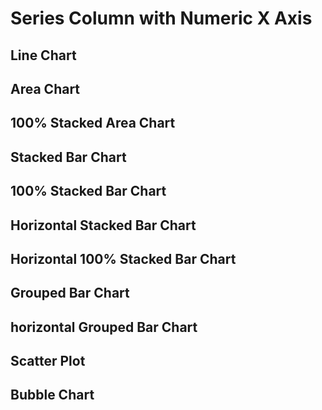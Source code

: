 <script>

let numberSeriesFull = 
[
{x: 1, series: 'a', y: 10},
{x: 1, series: 'b', y: 24},
{x: 1, series: 'c', y: 45},
{x: 3, series: 'a', y: 16},
{x: 3, series: 'b', y: 22},
{x: 3, series: 'c', y: 53},
{x: 2, series: 'a', y: 14},
{x: 2, series: 'b', y: 26},
{x: 2, series: 'c', y: 51},
{x: 4, series: 'a', y: 11},
{x: 4, series: 'b', y: 20},
{x: 4, series: 'c', y: 60},
{x: 5, series: 'a', y: 18},
{x: 5, series: 'b', y: 28},
{x: 5, series: 'c', y: 58},
{x: 6, series: 'a', y: 15},
{x: 6, series: 'b', y: 22},
{x: 6, series: 'c', y: 63}
]


let numberSeriesMissingY = 
[
{x: 1, series: 'a', y: 10},
{x: 1, series: 'b', y: 24},
{x: 1, series: 'c', y: 45},
{x: 2, series: 'a', y: 14},
{x: 2, series: 'c', y: 51},
{x: 3, series: 'a', y: 16},
{x: 3, series: 'b', y: 22},
{x: 3, series: 'c', y: 53},
{x: 4, series: 'a', y: 11},
{x: 4, series: 'b', y: 20},
{x: 4, series: 'c', y: 60},
{x: 5, series: 'a', y: 18},
{x: 5, series: 'b', y: 28},
{x: 5, series: 'c', y: 58},
{x: 6, series: 'a', y: 15},
{x: 6, series: 'b', y: 22},
{x: 6, series: 'c', y: 63}
]


let numberSeriesMissingX =
[
{x: 1, series: 'a', y: 10},
{x: 1, series: 'b', y: 24},
{x: 1, series: 'c', y: 45},
{x: 3, series: 'a', y: 16},
{x: 3, series: 'b', y: 22},
{x: 3, series: 'c', y: 53},
{x: 4, series: 'a', y: 11},
{x: 4, series: 'b', y: 20},
{x: 4, series: 'c', y: 60},
{x: 5, series: 'a', y: 18},
{x: 5, series: 'b', y: 28},
{x: 5, series: 'c', y: 58},
{x: 6, series: 'a', y: 15},
{x: 6, series: 'b', y: 22},
{x: 6, series: 'c', y: 63}
]


let numberSeriesXSync = 
[
{x: 1, series: 'a', y: 10},
{x: 1, series: 'b', y: 24},
{x: 1, series: 'c', y: 45},
{x: 2, series: 'a', y: 14},
{x: 2, series: 'b', y: 26},
{x: 2, series: 'c', y: 51},
{x: 3, series: 'a', y: 16},
{x: 3, series: 'b', y: 22},
{x: 3.3456, series: 'c', y: 53},
{x: 4, series: 'a', y: 11},
{x: 4, series: 'b', y: 20},
{x: 4, series: 'c', y: 60},
{x: 5, series: 'a', y: 18},
{x: 5, series: 'b', y: 28},
{x: 5, series: 'c', y: 58},
{x: 6, series: 'a', y: 15},
{x: 6, series: 'b', y: 22},
{x: 6, series: 'c', y: 63}
]

let numberSeriesNulls =
[
{x: 1, series: 'a', y: 10},
{x: 1, series: 'b', y: 24},
{x: 1, series: 'c', y: 45},
{x: 2, series: 'a', y: null},
{x: 2, series: 'b', y: 26},
{x: 2, series: 'c', y: 51},
{x: 3, series: 'a', y: 16},
{x: 3, series: 'b', y: 22},
{x: 3, series: 'c', y: 53},
{x: 4, series: 'a', y: 11},
{x: 4, series: 'b', y: null},
{x: 4, series: 'c', y: 60},
{x: 5, series: 'a', y: 18},
{x: 5, series: 'b', y: 28},
{x: 5, series: 'c', y: 58},
{x: 6, series: 'a', y: 15},
{x: 6, series: 'b', y: 22},
{x: 6, series: 'c', y: 63}
]

let barTest = [
    {x: 1, y: 10, series: "A"},
    {x: 3, y: 12, series: "A"},
    {x: 1, y: 22, series: "B"},
    {x: 3, y: 24, series: "B"}
]

let full5 = 
[
  { x: 1, series: 'a', y: 10 },
  { x: 1, series: 'b', y: 24 },
  { x: 1, series: 'c', y: 45 },
  { x: 2, series: 'a', y: undefined },
  { x: 2, series: 'b', y: undefined },
  { x: 2, series: 'c', y: undefined },
  { x: 3, series: 'a', y: 16 },
  { x: 3, series: 'b', y: 22 },
  { x: 3, series: 'c', y: 53 },
  { x: 4, series: 'a', y: 11 },
  { x: 4, series: 'b', y: 20 },
  { x: 4, series: 'c', y: 60 },
  { x: 5, series: 'a', y: 18 },
  { x: 5, series: 'b', y: 28 },
  { x: 5, series: 'c', y: 58 },
  { x: 6, series: 'a', y: 15 },
  { x: 6, series: 'b', y: 22 },
  { x: 6, series: 'c', y: 63 }
]

</script>

<!-- <BarChart data={barTest} series=series type=grouped/> -->

<h1>Series Column with Numeric X Axis</h1>
<h2>Line Chart</h2>
<LineChart data={numberSeriesFull} series=series title="Full Data"/>
<LineChart data={numberSeriesMissingY} series=series title="Missing Y"/>
<LineChart data={numberSeriesMissingX} series=series title="Missing X"/>
<LineChart data={numberSeriesXSync} series=series title="X out of sync"/>
<LineChart data={numberSeriesNulls} series=series title="Nulls"/>

<h2>Area Chart</h2>
<AreaChart data={numberSeriesFull} series=series title="Full Data"/>
<AreaChart data={numberSeriesMissingY} yBaseline=true xTickMarks=true yTickMarks=true yGridlines=false series=series title="Missing Y"/>
<AreaChart data={numberSeriesMissingY} series=series title="Missing Y"/>
<AreaChart data={numberSeriesMissingX} series=series title="Missing X"/>
<AreaChart data={numberSeriesXSync} series=series title="X out of sync"/>
<AreaChart data={numberSeriesNulls} series=series title="Nulls"/>

<h2>100% Stacked Area Chart</h2>
<AreaChart data={numberSeriesFull} series=series title="Full Data" type=stacked100/>
<AreaChart data={numberSeriesMissingY} yBaseline=true xTickMarks=true yTickMarks=true yGridlines=false series=series title="Missing Y" type=stacked100/>
<AreaChart data={numberSeriesMissingY} series=series title="Missing Y" type=stacked100/>
<AreaChart data={numberSeriesMissingX} series=series title="Missing X" type=stacked100/>
<AreaChart data={numberSeriesXSync} series=series title="X out of sync" type=stacked100/>
<AreaChart data={numberSeriesNulls} series=series title="Nulls" type=stacked100/>

<h2>Stacked Bar Chart</h2>
<BarChart data={numberSeriesFull} series=series title="Full Data"/>
<BarChart data={numberSeriesMissingY} series=series title="Missing Y" />
<BarChart data={numberSeriesMissingX} series=series title="Missing X"/>
<BarChart data={numberSeriesXSync} series=series title="X out of sync"/>
<BarChart data={numberSeriesNulls} series=series title="Nulls"/>

<h2>100% Stacked Bar Chart</h2>
<BarChart data={numberSeriesFull} series=series title="Full Data" type=stacked100/>
<BarChart data={numberSeriesMissingY} series=series title="Missing Y" type=stacked100/>
<BarChart data={numberSeriesMissingX} series=series title="Missing X" type=stacked100/>
<BarChart data={numberSeriesXSync} series=series title="X out of sync" type=stacked100/>
<BarChart data={numberSeriesNulls} series=series title="Nulls" type=stacked100/>

<h2>Horizontal Stacked Bar Chart</h2>
<BarChart data={numberSeriesFull} series=series swapXY=true title="Full Data" xType=category yBaseline=true yTickMarks=true xTickMarks=true/>
<BarChart data={numberSeriesMissingY} series=series swapXY=true title="Missing Y"/>
<BarChart data={numberSeriesMissingX} series=series swapXY=true title="Missing X"/>
<BarChart data={numberSeriesXSync} series=series swapXY=true title="X out of sync"/>
<BarChart data={numberSeriesNulls} series=series swapXY=true title="Nulls"/> 

<h2>Horizontal 100% Stacked Bar Chart</h2>
<BarChart data={numberSeriesFull} series=series swapXY=true title="Full Data" xType=category yBaseline=true yTickMarks=true xTickMarks=true type=stacked100/>
<BarChart data={numberSeriesMissingY} series=series swapXY=true title="Missing Y" type=stacked100/>
<BarChart data={numberSeriesMissingX} series=series swapXY=true title="Missing X" type=stacked100/>
<BarChart data={numberSeriesXSync} series=series swapXY=true title="X out of sync" type=stacked100/>
<BarChart data={numberSeriesNulls} series=series swapXY=true title="Nulls" type=stacked100/> 

<h2>Grouped Bar Chart</h2>
<BarChart data={numberSeriesFull} series=series type=grouped title="Full Data"/>
<BarChart data={numberSeriesMissingY} series=series type=grouped title="Missing Y"/>
<BarChart data={numberSeriesMissingX} series=series type=grouped title="Missing X"/>
<BarChart data={numberSeriesXSync} series=series type=grouped title="X out of sync"/>
<BarChart data={numberSeriesNulls} series=series type=grouped title="Nulls"/>

<h2>horizontal Grouped Bar Chart</h2>
<BarChart data={numberSeriesFull} series=series swapXY=true type=grouped title="Full Data"/>
<BarChart data={numberSeriesMissingY} series=series swapXY=true type=grouped title="Missing Y"/>
<BarChart data={numberSeriesMissingX} series=series swapXY=true type=grouped title="Missing X"/>
<BarChart data={numberSeriesXSync} series=series swapXY=true type=grouped title="X out of sync"/>
<BarChart data={numberSeriesNulls} series=series swapXY=true type=grouped title="Nulls"/>

<h2>Scatter Plot</h2>
<ScatterPlot data={numberSeriesFull} series=series title="Full Data"/>
<ScatterPlot data={numberSeriesMissingY} series=series title="Missing Y"/>
<ScatterPlot data={numberSeriesMissingX} series=series title="Missing X"/>
<ScatterPlot data={numberSeriesXSync} series=series title="X out of sync"/>
<ScatterPlot data={numberSeriesNulls} series=series title="Nulls"/>

<h2>Bubble Chart</h2>
<BubbleChart data={numberSeriesFull} series=series size=y y=y title="Full Data"/>
<BubbleChart data={numberSeriesMissingY} series=series size=y y=y title="Missing Y"/>
<BubbleChart data={numberSeriesMissingX} series=series size=y y=y title="Missing X"/>
<BubbleChart data={numberSeriesXSync} series=series size=y y=y title="X out of sync"/>
<BubbleChart data={numberSeriesNulls} series=series size=y y=y title="Nulls"/>
